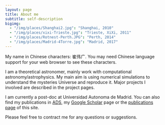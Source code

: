 ```yaml
---
layout: page
title: About me
subtitle: self-description
bigimg:
  - "/img/places/Shanghai2.jpg": "Shanghai, 2010"
  - "/img/places/xixi-Trieste.jpg": "Trieste, XiXi, 2011"
  - "/img/places/Rotnest-Perth.JPG": "Perth, 2014"
  - "/img/places/Madrid-4Torre.jpg": "Madrid, 2017"
---
```


My name in Chinese characters: 崔伟广. You may need Chinese language support for your web browser to see these characters.

I am a theoretical astronomer, mainly work with computational astronomy/astrophysics. My main aim is using numerical simulations to understand the mysteries Universe and reproduce it. Major projects I involved are described in the project pages.

I am currently a post-doc at Universidad Autonoma de Madrid. You can also find my publications in [ADS](http://adsabs.harvard.edu/cgi-bin/nph-abs_connect?library&libname=Mine&libid=5452e99805), my [Google Scholar](https://scholar.google.es/citations?user=c4BRA2YAAAAJ&hl=en) page or the [publications page](https://weiguangcui.github.io/publications/) of this site.

Please feel free to contract me for any questions or suggestions.
